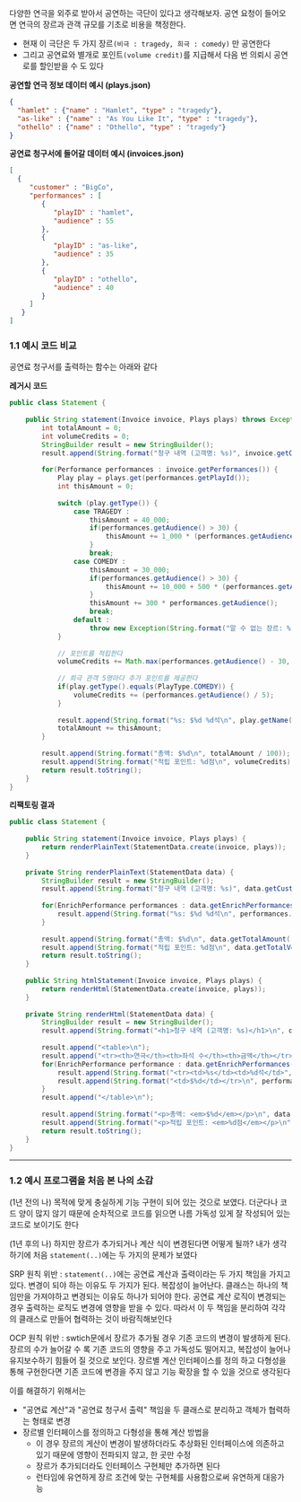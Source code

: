 다양한 연극을 외주로 받아서 공연하는 극단이 있다고 생각해보자. 공연 요청이 들어오면 연극의 장르과 관객 규모를 기초로 비용을 책정한다. 
- 현재 이 극단은 두 가지 장르`(비극 : tragedy, 희극 : comedy)` 만 공연한다
- 그리고 공연료와 별개로 포인트`(volume credit)`를 지급해서 다음 번 의뢰시 공연로를 할인받을 수 도 있다

**공연할 연극 정보 데이터 예시 (plays.json)** 
```json
{
  "hamlet" : {"name" : "Hamlet", "type" : "tragedy"},
  "as-like" : {"name" : "As You Like It", "type" : "tragedy"},
  "othello" : {"name" : "Othello", "type" : "tragedy"}
}
```

**공연료 청구서에 들어갈 데이터 예시 (invoices.json)**
```json
[
  {
     "customer" : "BigCo",
     "performances" : [
        {
           "playID" : "hamlet",
           "audience" : 55
        },
        {
           "playID" : "as-like",
           "audience" : 35
        },
        {
           "playID" : "othello",
           "audience" : 40
        }
     ]
   }
]
```


### 1.1 예시 코드 비교
공연료 청구서를 출력하는 함수는 아래와 같다

**레거시 코드**
```java
public class Statement {  
  
    public String statement(Invoice invoice, Plays plays) throws Exception {  
        int totalAmount = 0;  
        int volumeCredits = 0;  
        StringBuilder result = new StringBuilder();  
        result.append(String.format("청구 내역 (고객명: %s)", invoice.getCustomer())).append("\n");  
  
        for(Performance performances : invoice.getPerformances()) {  
            Play play = plays.get(performances.getPlayId());  
            int thisAmount = 0;  
  
            switch (play.getType()) {  
                case TRAGEDY :  
                    thisAmount = 40_000;  
                    if(performances.getAudience() > 30) {  
                        thisAmount += 1_000 * (performances.getAudience() - 30);  
                    }  
                    break;  
                case COMEDY :  
                    thisAmount = 30_000;  
                    if(performances.getAudience() > 30) {  
                        thisAmount += 10_000 + 500 * (performances.getAudience() - 20);  
                    }  
                    thisAmount += 300 * performances.getAudience();  
                    break;  
                default :  
                    throw new Exception(String.format("알 수 없는 장르: %s", play.getType()));  
            }  
  
            // 포인트를 적립한다  
            volumeCredits += Math.max(performances.getAudience() - 30, 0);  
  
            // 희극 관객 5명마다 추가 포인트를 제공한다  
            if(play.getType().equals(PlayType.COMEDY)) {  
                volumeCredits += (performances.getAudience() / 5);  
            }  
  
            result.append(String.format("%s: $%d %d석\n", play.getName(), thisAmount / 100, performances.getAudience()));  
            totalAmount += thisAmount;  
        }  
  
        result.append(String.format("총액: $%d\n", totalAmount / 100));  
        result.append(String.format("적립 포인트: %d점\n", volumeCredits));  
        return result.toString();  
    }  
}
```


**리팩토링 결과**
```java
public class Statement {  
  
    public String statement(Invoice invoice, Plays plays) {  
        return renderPlainText(StatementData.create(invoice, plays));  
    }  
  
    private String renderPlainText(StatementData data) {  
        StringBuilder result = new StringBuilder();  
        result.append(String.format("청구 내역 (고객명: %s)", data.getCustomer())).append("\n");  
  
        for(EnrichPerformance performances : data.getEnrichPerformances()) {  
            result.append(String.format("%s: $%d %d석\n", performances.getPlayName(), performances.getAmount() / 100, performances.getAudience()));  
        }  
  
        result.append(String.format("총액: $%d\n", data.getTotalAmount() / 100));  
        result.append(String.format("적립 포인트: %d점\n", data.getTotalVolumeCredits()));  
        return result.toString();  
    }  
  
    public String htmlStatement(Invoice invoice, Plays plays) {  
        return renderHtml(StatementData.create(invoice, plays));  
    }  
  
    private String renderHtml(StatementData data) {  
        StringBuilder result = new StringBuilder();  
        result.append(String.format("<h1>청구 내역 (고객명: %s)</h1>\n", data.getCustomer()));  
  
        result.append("<table>\n");  
        result.append("<tr><th>연극</th><th>좌석 수</th><th>금액</th></tr>\n");  
        for(EnrichPerformance performance : data.getEnrichPerformances()) {  
            result.append(String.format("<tr><td>%s</td><td>%d석</td>", performance.getPlayName(), performance.getAudience()));  
            result.append(String.format("<td>$%d</td></tr>\n", performance.getAmount() / 100));  
        }  
        result.append("</table>\n");  
  
        result.append(String.format("<p>총액: <em>$%d</em></p>\n", data.getTotalAmount() / 100));  
        result.append(String.format("<p>적립 포인트: <em>%d점</em></p>\n", data.getTotalVolumeCredits()));  
        return result.toString();  
    }  
}
```

---
### 1.2 예시 프로그램을 처음 본 나의 소감 

(1년 전의 나)
목적에 맞게 충실하게 기능 구현이 되어 있는 것으로 보였다. 더군다나 코드 양이 많지 않기 때문에 순차적으로 코드를 읽으면 나름 가독성 있게 잘 작성되어 있는 코드로 보이기도 한다 


(1년 후의 나)
하지만 장르가 추가되거나 계산 식이 변경된다면 어떻게 될까? 
내가 생각하기에 처음 `statement(..)`에는 두 가지의 문제가 보였다

SRP 원칙 위반 : `statement(..)`에는 공연료 계산과 출력이라는 두 가지 책임을 가지고 있다. 변경이 되야 하는 이유도 두 가지가 된다. 복잡성이 늘어난다. 클래스는 하나의 책임만을 가져야하고 변경되는 이유도 하나가 되어야 한다. 공연료 계산 로직이 변경되는 경우 출력하는 로직도 변경에 영향을 받을 수 있다. 따라서 이 두 책임을 분리하여 각각의 클래스로 만들어 협력하는 것이 바람직해보인다

OCP 원칙 위반 : swtich문에서 장르가 추가될 경우 기존 코드의 변경이 발생하게 된다. 장르의 수가 늘어갈 수 록 기존 코드의 영향을 주고 가독성도 떨어지고, 복잡성이 늘어나 유지보수하기 힘들어 질 것으로 보인다. 장르별 계산 인터페이스를 정의 하고 다형성을 통해 구현한다면 기존 코드에 변경을 주지 않고 기능 확장을 할 수 있을 것으로 생각된다

이를 해결하기 위해서는
- "공연료 계산"과 "공연료 청구서 출력" 책임을 두 클래스로 분리하고 객체가 협력하는 형태로 변경
- 장르별 인터페이스를 정의하고 다형성을 통해 계산 방법을 
	- 이 경우 장르의 게산이 변경이 발생하더라도 추상화된 인터페이스에 의존하고 있기 때문에 영향이 전파되지 않고, 한 곳만 수정
	- 장르가 추가되더라도 인터페이스 구현체만 추가하면 된다
	- 런타임에 유연하게 장르 조건에 맞는 구현체를 사용함으로써 유연하게 대응가능




